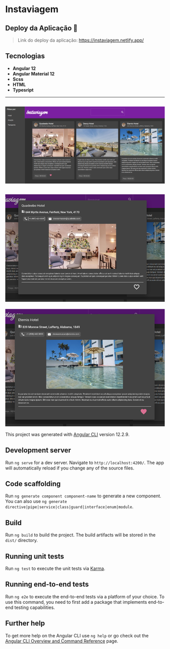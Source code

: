 # Instaviagem


## Deploy da Aplicação :dash:
> Link do deploy da aplicação: https://instaviagem.netlify.app/



## Tecnologias


- __Angular 12__ 
- __Angular Material 12__  
- __Scss__  
- __HTML__ 
- __Typesript__ 



----------------------------------------

![imagem do projeto](/src/assets/img1.png)
---------------------------------------------

![imagem do projeto](/src/assets/img2.png)
----------------------------------------------------

![imagem do projeto](/src/assets/img3.png)


This project was generated with [Angular CLI](https://github.com/angular/angular-cli) version 12.2.9.

## Development server

Run `ng serve` for a dev server. Navigate to `http://localhost:4200/`. The app will automatically reload if you change any of the source files.

## Code scaffolding

Run `ng generate component component-name` to generate a new component. You can also use `ng generate directive|pipe|service|class|guard|interface|enum|module`.

## Build

Run `ng build` to build the project. The build artifacts will be stored in the `dist/` directory.

## Running unit tests

Run `ng test` to execute the unit tests via [Karma](https://karma-runner.github.io).

## Running end-to-end tests

Run `ng e2e` to execute the end-to-end tests via a platform of your choice. To use this command, you need to first add a package that implements end-to-end testing capabilities.

## Further help

To get more help on the Angular CLI use `ng help` or go check out the [Angular CLI Overview and Command Reference](https://angular.io/cli) page.
